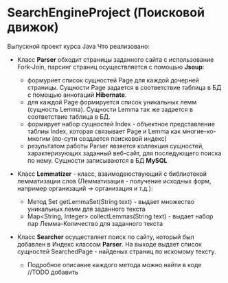 # SearchEngineProject (Поисковой движок)
  Выпускной проект курса Java
  Что реализовано:
- Класс <b>Parser</b> обходит страницы заданного сайта с использование Fork-Join, парсинг страниц осуществляется с помощью <b>Jsoup</b>:
  -  формуриет список сущностей Page для каждой дочерней страницы. Сущности Page задается в соответствие таблица в БД с помощью аннотаций <b>Hibernate</b>.
  -  для каждой Page формируется список уникальных лемм (сущность Lemma). Сущности Lemma так же задается в соответствие таблица в БД.
  -  формирует набор сущностей Index - объектное представление таблиы Index, которая связывает Page и Lemma как многие-ко-многим (по-сути создается поисковой индекс)
  -  результатом работы Parser явзяется коллекция сущностей, характеризующих заданный веб-сайт, для последующего поиска по нему. Сущности записываются в БД <b>MySQL</b>
  
  
 - Класс <b>Lemmatizer</b> - класс, взаимодеюствующий с библиотекой лемматизации слов (Лемматизация - получение исходных форм, например организаций -> организация и т.д.):
   -  Метод Set<String> getLemmaSet(String text) - выдает множество уникальных лемм для заданного текста
   -  Map<String, Integer> collectLemmas(String text) - выдает набор пар Лемма-Количество для заданного текста
     
 - Класс <b>Searcher</b> осуществляет поиск по сайту, который был добавлен в Индекс классом <b>Parser</b>. На выходе выдает список сущностей SearchedPage - 
 найденых страниц по искомому тексту.
    -  Подробное описание каждого метода можно найти в коде //TODO добавить
